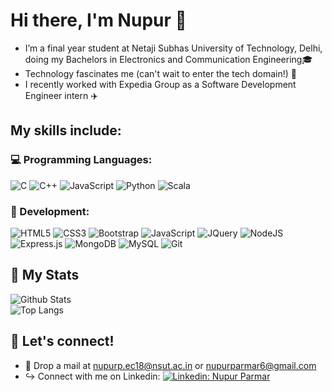

<!--
**nupurparmar6/nupurparmar6** is a ✨ _special_ ✨ repository because its `README.md` (this file) appears on your GitHub profile.

Here are some ideas to get you started:

- 🔭 I’m currently working on ...
- 🌱 I’m currently learning ...
- 👯 I’m looking to collaborate on ...
- 🤔 I’m looking for help with ...
- 💬 Ask me about ...
- 📫 How to reach me: ...
- 😄 Pronouns: ...
- ⚡ Fun fact: ...
-->
# Hi there, I'm Nupur :cherry_blossom:


<!-- ## :star2: About Me  -->

- I’m a final year student at Netaji Subhas University of Technology, Delhi, doing my Bachelors in Electronics and Communication Engineering:mortar_board: 
- Technology fascinates me (can't wait to enter the tech domain!) :space_invader:
- I recently worked with Expedia Group as a Software Development Engineer intern :airplane:

## My skills include:
  ### :computer: Programming Languages:  
  ![C](https://img.shields.io/badge/c-%2300599C.svg?style=for-the-badge&logo=c&logoColor=white)
  ![C++](https://img.shields.io/badge/C%2B%2B-00599C?style=for-the-badge&logo=c%2B%2B&logoColor=white)
  ![JavaScript](https://img.shields.io/badge/javascript-%23323330.svg?style=for-the-badge&logo=javascript&logoColor=%23F7DF1E) 
  ![Python](https://img.shields.io/badge/python-3670A0?style=for-the-badge&logo=python&logoColor=ffdd54)
  ![Scala](https://img.shields.io/badge/scala-%23DC322F.svg?style=for-the-badge&logo=scala&logoColor=white)

  ### :wrench: Development:   
  ![HTML5](https://img.shields.io/badge/html5-%23E34F26.svg?style=for-the-badge&logo=html5&logoColor=white)
  ![CSS3](https://img.shields.io/badge/css3-%231572B6.svg?style=for-the-badge&logo=css3&logoColor=white)
  ![Bootstrap](https://img.shields.io/badge/bootstrap-%23563D7C.svg?style=for-the-badge&logo=bootstrap&logoColor=white)
  ![JavaScript](https://img.shields.io/badge/javascript-%23323330.svg?style=for-the-badge&logo=javascript&logoColor=%23F7DF1E)
  ![JQuery](https://img.shields.io/badge/jQuery-0769AD?style=for-the-badge&logo=jquery&logoColor=white)
  ![NodeJS](https://img.shields.io/badge/node.js-6DA55F?style=for-the-badge&logo=node.js&logoColor=white)
  ![Express.js](https://img.shields.io/badge/express.js-%23404d59.svg?style=for-the-badge&logo=express&logoColor=%2361DAFB)
  ![MongoDB](https://img.shields.io/badge/MongoDB-%234ea94b.svg?style=for-the-badge&logo=mongodb&logoColor=white)
  ![MySQL](https://img.shields.io/badge/mysql-%2300f.svg?style=for-the-badge&logo=mysql&logoColor=white)
  ![Git](https://img.shields.io/badge/git-%23F05033.svg?style=for-the-badge&logo=git&logoColor=white) 
  
## :star2: My Stats

![Github Stats](https://github-readme-stats.vercel.app/api?username=nupurparmar6&count_private=true&show_icons=true&include_all_commits=true)  
![Top Langs](https://github-readme-stats.vercel.app/api/top-langs/?username=nupurparmar6&hide=TeX&layout=compact)

## :star2: Let's connect!
- :email: Drop a mail at nupurp.ec18@nsut.ac.in or nupurparmar6@gmail.com  
- :arrow_right_hook: Connect with me on Linkedin: [![Linkedin: Nupur Parmar](https://img.shields.io/badge/nupurparmar-blue?style=flat-square&logo=Linkedin&logoColor=white&link=https://www.linkedin.com/in/nupur-parmar-98702717b/)](https://www.linkedin.com/in/nupur-parmar-98702717b/)




